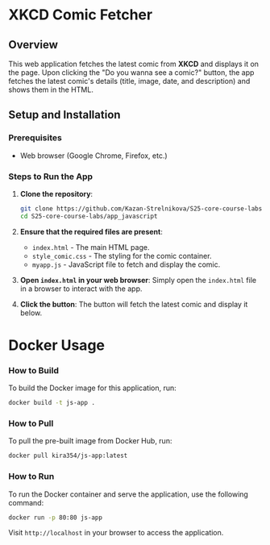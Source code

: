 # XKCD Comic Fetcher

## Overview

This web application fetches the latest comic from **XKCD** and displays it on the page. Upon clicking the "Do you wanna see a comic?" button, the app fetches the latest comic's details (title, image, date, and description) and shows them in the HTML.

## Setup and Installation

### Prerequisites

- Web browser (Google Chrome, Firefox, etc.)

### Steps to Run the App

1. **Clone the repository**:

   ```bash
   git clone https://github.com/Kazan-Strelnikova/S25-core-course-labs.git
   cd S25-core-course-labs/app_javascript
   ```

2. **Ensure that the required files are present**:
   - `index.html` - The main HTML page.
   - `style_comic.css` - The styling for the comic container.
   - `myapp.js` - JavaScript file to fetch and display the comic.

3. **Open `index.html` in your web browser**:
   Simply open the `index.html` file in a browser to interact with the app.

4. **Click the button**:
   The button will fetch the latest comic and display it below.

# Docker Usage

### How to Build
To build the Docker image for this application, run:
```bash
docker build -t js-app .
```

### How to Pull
To pull the pre-built image from Docker Hub, run:
```bash
docker pull kira354/js-app:latest
```

### How to Run
To run the Docker container and serve the application, use the following command:
```bash
docker run -p 80:80 js-app
```

Visit `http://localhost` in your browser to access the application.